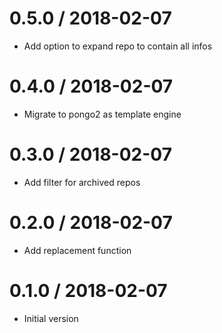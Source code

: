 # 0.5.0 / 2018-02-07

  * Add option to expand repo to contain all infos

# 0.4.0 / 2018-02-07

  * Migrate to pongo2 as template engine

# 0.3.0 / 2018-02-07

  * Add filter for archived repos

# 0.2.0 / 2018-02-07

  * Add replacement function

# 0.1.0 / 2018-02-07

  * Initial version